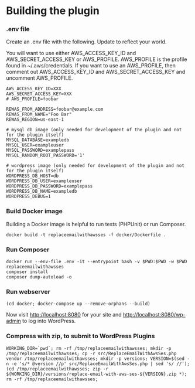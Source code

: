 # Building the plugin

### .env file
Create an .env file with the following. Update to reflect your world.

You will want to use either AWS_ACCESS_KEY_ID and AWS_SECRET_ACCESS_KEY or AWS_PROFILE. AWS_PROFILE is the profile found in ~/.aws/credentials. If you want to use an AWS_PROFILE, then comment out  AWS_ACCESS_KEY_ID and AWS_SECRET_ACCESS_KEY and uncomment AWS_PROFILE.

```
AWS_ACCESS_KEY_ID=XXX
AWS_SECRET_ACCESS_KEY=XXX
# AWS_PROFILE=foobar

REWAS_FROM_ADDRESS=foobar@example.com
REWAS_FROM_NAME="Foo Bar"
REWAS_REGION=us-east-1

# mysql db image (only needed for development of the plugin and not for the plugin itself)
MYSQL_DATABASE=exampledb
MYSQL_USER=exampleuser
MYSQL_PASSWORD=examplepass
MYSQL_RANDOM_ROOT_PASSWORD='1'

# wordpress image (only needed for development of the plugin and not for the plugin itself)
WORDPRESS_DB_HOST=db
WORDPRESS_DB_USER=exampleuser
WORDPRESS_DB_PASSWORD=examplepass
WORDPRESS_DB_NAME=exampledb
WORDPRESS_DEBUG=1
```

### Build Docker image
Building a Docker image is helpful to run tests (PHPUnit) or run Composer.

```
docker build -t replaceemailwithawsses -f docker/Dockerfile .
```

### Run Composer
```
docker run --env-file .env -it --entrypoint bash -v $PWD:$PWD -w $PWD replaceemailwithawsses
composer install
composer dump-autoload -o
```

### Run webserver
```
(cd docker; docker-compose up --remove-orphans --build)
```
Now visit [http://localhost:8080](http://localhost:8080) for your site and [http://localhost:8080/wp-admin](http://localhost:8080/wp-admin) to log into WordPress.

<!-- ## Run tests - [TODO]
```
docker run -e ABSPATH=/ --env-file .env -it --entrypoint bash -v $PWD:$PWD -w $PWD replaceemailwithawsses
./vendor/bin/phpunit tests/
```
-->

### Compress with zip, to submit to WordPress Plugins
```
WORKING_DIR=`pwd`; rm -rf /tmp/replaceemailwithawsses; mkdir -p /tmp/replaceemailwithawsses; cp -r src/ReplaceEmailWithAwsSes.php vendor /tmp/replaceemailwithawsses; mkdir -p versions; VERSION=$(sed -n -e 's/* @version //p' src/ReplaceEmailWithAwsSes.php | sed 's/ //'); (cd /tmp/replaceemailwithawsses; zip -r ${WORKING_DIR}/versions/replace-email-with-aws-ses-${VERSION}.zip *); rm -rf /tmp/replaceemailwithawsses;
```
